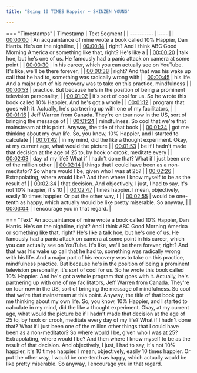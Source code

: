 ```yaml
---
title: "Being 10 TIMES Happier ~ SHINZEN YOUNG"

---
```

=== "Timestamps"
    | Timestamp | Text Segment |
    | ---------- | ----  |
    | [00:00:00](https://www.youtube.com/watch?v=8P7q2MW5upg&t=0) |  An acquaintance of mine wrote a book called 10% Happier, Dan Harris. He's on the nightline, |
    | [00:00:14](https://www.youtube.com/watch?v=8P7q2MW5upg&t=14) |  right? And I think ABC Good Morning America or something like that, right? He's like a |
    | [00:00:20](https://www.youtube.com/watch?v=8P7q2MW5upg&t=20) |  talk hoe, but he's one of us. He famously had a panic attack on camera at some point |
    | [00:00:30](https://www.youtube.com/watch?v=8P7q2MW5upg&t=30) |  in his career, which you can actually see on YouTube. It's like, we'll be there forever, |
    | [00:00:38](https://www.youtube.com/watch?v=8P7q2MW5upg&t=38) |  right? And that was his wake up call that he had to, something was radically wrong with |
    | [00:00:45](https://www.youtube.com/watch?v=8P7q2MW5upg&t=45) |  his life. And a major part of his recovery was to take on this practice, mindfulness |
    | [00:00:53](https://www.youtube.com/watch?v=8P7q2MW5upg&t=53) |  practice. But because he's in the position of being a prominent television personality, |
    | [00:01:02](https://www.youtube.com/watch?v=8P7q2MW5upg&t=62) |  it's sort of cool for us. So he wrote this book called 10% Happier. And he's got a whole |
    | [00:01:12](https://www.youtube.com/watch?v=8P7q2MW5upg&t=72) |  program that goes with it. Actually, he's partnering up with one of my facilitators, |
    | [00:01:16](https://www.youtube.com/watch?v=8P7q2MW5upg&t=76) |  Jeff Warren from Canada. They're on tour now in the US, sort of bringing the message of |
    | [00:01:24](https://www.youtube.com/watch?v=8P7q2MW5upg&t=84) |  mindfulness. So cool that we're that mainstream at this point. Anyway, the title of that book |
    | [00:01:34](https://www.youtube.com/watch?v=8P7q2MW5upg&t=94) |  got me thinking about my own life. So, you know, 10% Happier, and I started to calculate |
    | [00:01:42](https://www.youtube.com/watch?v=8P7q2MW5upg&t=102) |  in my mind, did the like a thought experiment. Okay, at my current age, what would the picture |
    | [00:01:53](https://www.youtube.com/watch?v=8P7q2MW5upg&t=113) |  be if I hadn't made that decision at the age of 25 to, by hook or crook, meditate every |
    | [00:02:03](https://www.youtube.com/watch?v=8P7q2MW5upg&t=123) |  day of my life? What if I hadn't done that? What if I just been one of the million other |
    | [00:02:14](https://www.youtube.com/watch?v=8P7q2MW5upg&t=134) |  things that I could have been as a non-meditator? So where would I be, given who I was at 25? |
    | [00:02:26](https://www.youtube.com/watch?v=8P7q2MW5upg&t=146) |  Extrapolating, where would I be? And then where I know myself to be as the result of |
    | [00:02:34](https://www.youtube.com/watch?v=8P7q2MW5upg&t=154) |  that decision. And objectively, I just, I had to say, it's not 10% happier, it's 10 |
    | [00:02:47](https://www.youtube.com/watch?v=8P7q2MW5upg&t=167) |  times happier. I mean, objectively, easily 10 times happier. Or put the other way, I |
    | [00:02:55](https://www.youtube.com/watch?v=8P7q2MW5upg&t=175) |  would be one-tenth as happy, which actually would be like pretty miserable. So anyway, |
    | [00:03:04](https://www.youtube.com/watch?v=8P7q2MW5upg&t=184) |  I encourage you in that regard. |

=== "Text"
     An acquaintance of mine wrote a book called 10% Happier, Dan Harris. He's on the nightline, right? And I think ABC Good Morning America or something like that, right? He's like a talk hoe, but he's one of us. He famously had a panic attack on camera at some point in his career, which you can actually see on YouTube. It's like, we'll be there forever, right? And that was his wake up call that he had to, something was radically wrong with his life. And a major part of his recovery was to take on this practice, mindfulness practice. But because he's in the position of being a prominent television personality, it's sort of cool for us. So he wrote this book called 10% Happier. And he's got a whole program that goes with it. Actually, he's partnering up with one of my facilitators, Jeff Warren from Canada. They're on tour now in the US, sort of bringing the message of mindfulness. So cool that we're that mainstream at this point. Anyway, the title of that book got me thinking about my own life. So, you know, 10% Happier, and I started to calculate in my mind, did the like a thought experiment. Okay, at my current age, what would the picture be if I hadn't made that decision at the age of 25 to, by hook or crook, meditate every day of my life? What if I hadn't done that? What if I just been one of the million other things that I could have been as a non-meditator? So where would I be, given who I was at 25? Extrapolating, where would I be? And then where I know myself to be as the result of that decision. And objectively, I just, I had to say, it's not 10% happier, it's 10 times happier. I mean, objectively, easily 10 times happier. Or put the other way, I would be one-tenth as happy, which actually would be like pretty miserable. So anyway, I encourage you in that regard.